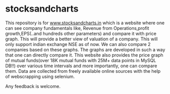 # stocksandcharts
This repository is for www.stocksandcharts.in which is a website where one can see company fundamentals like, Revenue from Operations,profit growth,EPS(..and hundreds other parameters) and compare it with price graph. This will provide a better view of valuation of a company. This will only support indian exchange NSE as of now. We can also compare 2 companies based on these graphs. The graphs are developed in such a way that one can directly compare it.
This website also provides the price graph of mutual funds(over 18K mutual funds with 25M+ data points in MySQL DB!!) over various time intervals and more importantly, one can compare them. Data are collected from freely available online sources with the help of webscrapping using selenium.

Any feedback is welcome.
